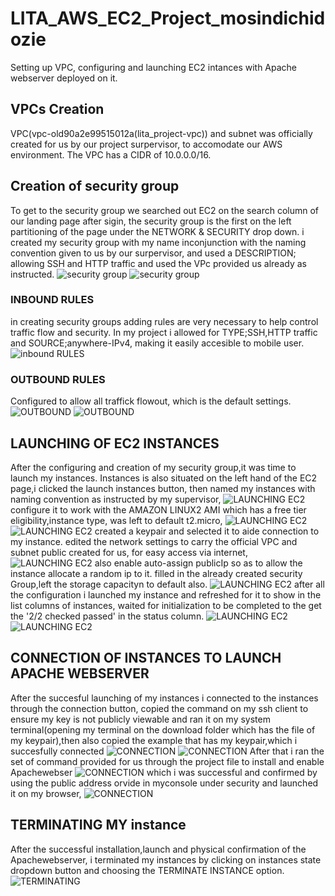 # LITA_AWS_EC2_Project_mosindichidozie
 Setting up VPC, configuring and launching EC2 intances with Apache webserver deployed on it.
 
## VPCs Creation
 VPC(vpc-old90a2e99515012a(lita_project-vpc)) and subnet was officially created for us by our project surpervisor, to accomodate our AWS environment.
 The VPC has a CIDR of 10.0.0.0/16.
 
## Creation of security group 
 To get to the security group we searched out EC2 on the search column of our landing page after sigin, the security group is the first on the left partitioning of the page under the NETWORK & SECURITY drop down.
 i created my security group  with my name inconjunction with the naming convention given to us by our surpervisor, and used a DESCRIPTION; allowing SSH and HTTP traffic and used the VPc provided us already as instructed.
 ![security group](/SG_naming.png)
 ![security group](/creating_security-group.png)
 
### INBOUND RULES
in creating security groups adding rules are very necessary to help control traffic flow and security. In my project i allowed for TYPE;SSH,HTTP traffic and SOURCE;anywhere-IPv4, making it easily accesible to mobile user.
![inbound RULES](/inbound_sg.png)

### OUTBOUND RULES
Configured to allow all traffick flowout, which is the default settings.
![OUTBOUND](/Outbound_SG.png)
![OUTBOUND](/SG_created.png)
 
## LAUNCHING OF EC2 INSTANCES
After the configuring and creation of my security group,it was time to launch my instances. Instances is also situated on the left hand of the EC2 page,i clicked the launch instances button, then named my instances with naming convention as instructed by my supervisor,
![LAUNCHING EC2](/instances_config.png)
configure it to work with the AMAZON LINUX2 AMI which has a free tier eligibility,instance type, was left to default t2.micro,
![LAUNCHING EC2](/instances_type.png)
![LAUNCHING EC2](/instance_config.png)
created a keypair and selected it to aide connection to my instance. edited the network settings to carry the official VPC and subnet public created for us, for easy access via internet,
![LAUNCHING EC2](/instances_keypair.png)
also enable auto-assign publicIp so as to allow the instance allocate a random ip to it. filled in the already created security Group,left the storage capacityn to default also.
![LAUNCHING EC2](/instances_confSG.png)
after all the configuration i launched my instance and refreshed for it to show in the list columns of instances, waited for initialization to be completed to the get the '2/2 checked passed' in the status column.
![LAUNCHING EC2](/inst_launchin.png)
![LAUNCHING EC2](/inst_lauched.png)

## CONNECTION OF INSTANCES TO LAUNCH APACHE WEBSERVER
After the succesful launching of my instances i connected to the instances through the connection button, copied the command on my ssh client to ensure my key is not publicly viewable and ran it on my system terminal(opening my terminal on the download folder which has the file of my keypair),then also copied the example that has my keypair,which i succesfully connected
![CONNECTION](/status_chk.png)
![CONNECTION](/inst_terminal.png)
After that i ran the set of command provided for us through the project file to install and enable Apachewebser
![CONNECTION](/apache_instal.png)
which i was successful and confirmed by using the public address orvide in myconsole under security and launched it on my browser,
![CONNECTION](/Apache.png)

## TERMINATING MY instance
After the successful installation,launch and physical confirmation of the Apachewebserver, i terminated my instances by clicking on instances state dropdown button and choosing the TERMINATE INSTANCE option.
![TERMINATING](/inst_termin.png)